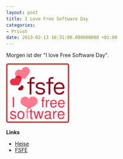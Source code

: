 ```yaml
---
layout: post
title: I Love Free Software Day
categories:
- Privat
date: 2013-02-13 16:31:00.000000000 +01:00
---
```

Morgen ist der "I love Free Software Day".

![I Love FSFE](/images/ilovesfse.png)

**Links**

* [Heise](http://www.heise.de/open/meldung/ilovefs-Am-14-2-ist-I-love-Free-Software-Day-1802375.html)
* [FSFE](http://fsfe.org/campaigns/ilovefs/ilovefs.de.html)
